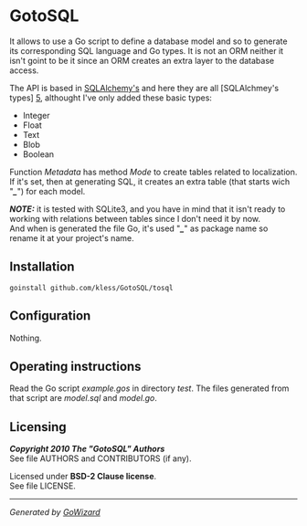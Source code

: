 GotoSQL
=======

It allows to use a Go script to define a database model and so to generate its
corresponding SQL language and Go types. It is not an ORM neither it isn't
goint to be it since an ORM creates an extra layer to the database access.

The API is based in [SQLAlchemy's][4] and here they are all [SQLAlchmey's types]
[5], althought I've only added these basic types:

+ Integer
+ Float
+ Text
+ Blob
+ Boolean

Function *Metadata* has method *Mode* to create tables related to localization.
If it's set, then at generating SQL, it creates an extra table (that starts wich
"***_***") for each model.

***NOTE:*** it is tested with SQLite3, and you have in mind that it isn't ready
to working with relations between tables since I don't need it by now.  
And when is generated the file Go, it's used "***_***" as package name so rename
it at your project's name.


[4]: http://www.sqlalchemy.org/
[5]: http://www.sqlalchemy.org/docs/core/types.html


## Installation

	goinstall github.com/kless/GotoSQL/tosql


## Configuration

Nothing.


## Operating instructions

Read the Go script *example.gos* in directory *test*. The files generated from
that script are *model.sql* and *model.go*.


## Licensing

***Copyright 2010  The "GotoSQL" Authors***  
See file AUTHORS and CONTRIBUTORS (if any).

Licensed under **BSD-2 Clause license**.  
See file LICENSE.


* * *
*Generated by [GoWizard](https://github.com/kless/GoWizard)*


